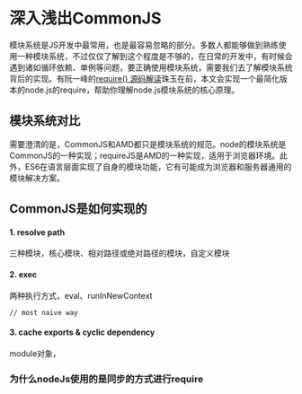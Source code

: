 # 深入浅出CommonJS

模块系统是JS开发中最常用，也是最容易忽略的部分。多数人都能够做到熟练使用一种模块系统，不过仅仅了解到这个程度是不够的，在日常的开发中，有时候会遇到诸如循环依赖、单例等问题，要正确使用模块系统，需要我们去了解模块系统背后的实现。有阮一峰的[require() 源码解读](http://www.ruanyifeng.com/blog/2015/05/require.html)珠玉在前，本文会实现一个最简化版本的node.js的require，帮助你理解node.js模块系统的核心原理。

## 模块系统对比

需要澄清的是，CommonJS和AMD都只是模块系统的规范。node的模块系统是CommonJS的一种实现；requireJS是AMD的一种实现，适用于浏览器环境。此外，ES6在语言层面实现了自身的模块功能，它有可能成为浏览器和服务器通用的模块解决方案。

## CommonJS是如何实现的

#### 1. resolve path

三种模块，核心模块、相对路径或绝对路径的模块，自定义模块

#### 2. exec

两种执行方式，eval、runInNewContext
```
// most naive way

```

#### 3. cache exports & cyclic dependency
module对象，

### 为什么nodeJs使用的是同步的方式进行require
